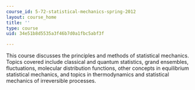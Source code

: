 ```yaml
---
course_id: 5-72-statistical-mechanics-spring-2012
layout: course_home
title: ''
type: course
uid: 34e51b8d5535a3f46b7d0a1fbc5abf3f

---
```

This course discusses the principles and methods of statistical mechanics. Topics covered include classical and quantum statistics, grand ensembles, fluctuations, molecular distribution functions, other concepts in equilibrium statistical mechanics, and topics in thermodynamics and statistical mechanics of irreversible processes.
